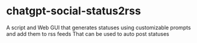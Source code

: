 # chatgpt-social-status2rss
A script and Web GUI that generates statuses using customizable prompts and add them to rss feeds That can be used to auto post statuses
